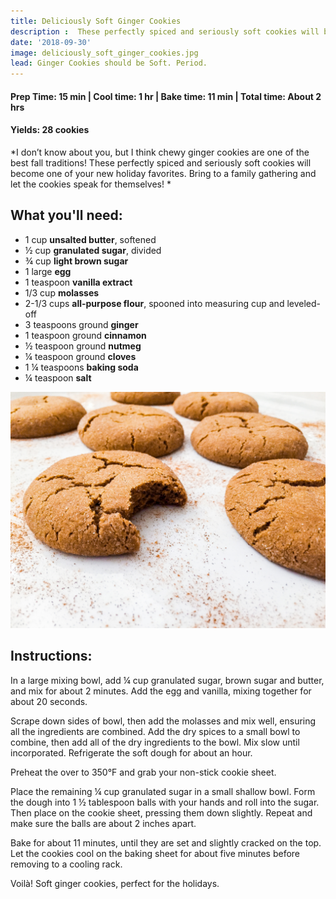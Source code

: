 ```yaml
---
title: Deliciously Soft Ginger Cookies
description :  These perfectly spiced and seriously soft cookies will become one of your new holiday favorites.
date: '2018-09-30'
image: deliciously_soft_ginger_cookies.jpg
lead: Ginger Cookies should be Soft. Period.
---
```


#### Prep Time: 15 min | Cool time: 1 hr | Bake time: 11 min | Total time: About 2 hrs
#### Yields: 28 cookies

*I don’t know about you, but I think chewy ginger cookies are one of the best fall traditions! These perfectly spiced and seriously soft cookies will become one of your new holiday favorites. Bring to a family gathering and let the cookies speak for themselves! 
*

## What you'll need:

- 1 cup **unsalted butter**, softened
- ½ cup **granulated sugar**, divided
- ¾ cup **light brown sugar**
- 1 large **egg**
- 1 teaspoon **vanilla extract**
- 1/3 cup **molasses**
- 2-1/3 cups **all-purpose flour**, spooned into measuring cup and leveled-off
- 3 teaspoons ground **ginger**
- 1 teaspoon ground **cinnamon**
- ½ teaspoon ground **nutmeg**
- ¼ teaspoon ground **cloves**
- 1 ¼ teaspoons **baking soda**
- ¼ teaspoon **salt**


![](deliciously_soft_ginger_cookies.jpg)

## Instructions:

In a large mixing bowl, add ¼ cup granulated sugar, brown sugar and butter, and mix for about 2 minutes. Add the egg and vanilla, mixing together for about 20 seconds.

Scrape down sides of bowl, then add the molasses and mix well, ensuring all the ingredients are combined. Add the dry spices to a small bowl to combine, then add all of the dry ingredients to the bowl. Mix slow until incorporated. Refrigerate the soft dough for about an hour.

Preheat the over to 350°F and grab your non-stick cookie sheet. 

Place the remaining ¼ cup granulated sugar in a small shallow bowl. Form the dough into 1 ½ tablespoon balls with your hands and roll into the sugar. Then place on the cookie sheet, pressing them down slightly. Repeat and make sure the balls are about 2 inches apart. 

Bake for about 11 minutes, until they are set and slightly cracked on the top. Let the cookies cool on the baking sheet for about five minutes before removing to a cooling rack. 

Voilà! Soft ginger cookies, perfect for the holidays.
